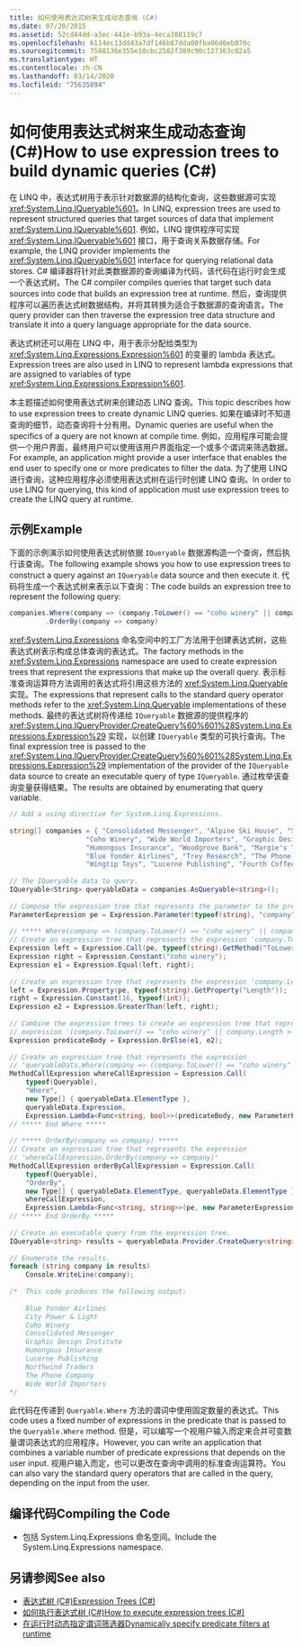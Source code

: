 ```yaml
---
title: 如何使用表达式树来生成动态查询 (C#)
ms.date: 07/20/2015
ms.assetid: 52cd44dd-a3ec-441e-b93a-4eca388119c7
ms.openlocfilehash: 6114ec13dd43a7df146b87dda00fba06d6eb870c
ms.sourcegitcommit: 7588136e355e10cbc2582f389c90c127363c02a5
ms.translationtype: HT
ms.contentlocale: zh-CN
ms.lasthandoff: 03/14/2020
ms.locfileid: "75635894"
---
```

# <a name="how-to-use-expression-trees-to-build-dynamic-queries-c"></a><span data-ttu-id="9b0ff-102">如何使用表达式树来生成动态查询 (C#)</span><span class="sxs-lookup"><span data-stu-id="9b0ff-102">How to use expression trees to build dynamic queries (C#)</span></span>
<span data-ttu-id="9b0ff-103">在 LINQ 中，表达式树用于表示针对数据源的结构化查询，这些数据源可实现 <xref:System.Linq.IQueryable%601>。</span><span class="sxs-lookup"><span data-stu-id="9b0ff-103">In LINQ, expression trees are used to represent structured queries that target sources of data that implement <xref:System.Linq.IQueryable%601>.</span></span> <span data-ttu-id="9b0ff-104">例如，LINQ 提供程序可实现 <xref:System.Linq.IQueryable%601> 接口，用于查询关系数据存储。</span><span class="sxs-lookup"><span data-stu-id="9b0ff-104">For example, the LINQ provider implements the <xref:System.Linq.IQueryable%601> interface for querying relational data stores.</span></span> <span data-ttu-id="9b0ff-105">C# 编译器将针对此类数据源的查询编译为代码，该代码在运行时会生成一个表达式树。</span><span class="sxs-lookup"><span data-stu-id="9b0ff-105">The C# compiler compiles queries that target such data sources into code that builds an expression tree at runtime.</span></span> <span data-ttu-id="9b0ff-106">然后，查询提供程序可以遍历表达式树数据结构，并将其转换为适合于数据源的查询语言。</span><span class="sxs-lookup"><span data-stu-id="9b0ff-106">The query provider can then traverse the expression tree data structure and translate it into a query language appropriate for the data source.</span></span>  
  
 <span data-ttu-id="9b0ff-107">表达式树还可以用在 LINQ 中，用于表示分配给类型为 <xref:System.Linq.Expressions.Expression%601> 的变量的 lambda 表达式。</span><span class="sxs-lookup"><span data-stu-id="9b0ff-107">Expression trees are also used in LINQ to represent lambda expressions that are assigned to variables of type <xref:System.Linq.Expressions.Expression%601>.</span></span>  
  
 <span data-ttu-id="9b0ff-108">本主题描述如何使用表达式树来创建动态 LINQ 查询。</span><span class="sxs-lookup"><span data-stu-id="9b0ff-108">This topic describes how to use expression trees to create dynamic LINQ queries.</span></span> <span data-ttu-id="9b0ff-109">如果在编译时不知道查询的细节，动态查询将十分有用。</span><span class="sxs-lookup"><span data-stu-id="9b0ff-109">Dynamic queries are useful when the specifics of a query are not known at compile time.</span></span> <span data-ttu-id="9b0ff-110">例如，应用程序可能会提供一个用户界面，最终用户可以使用该用户界面指定一个或多个谓词来筛选数据。</span><span class="sxs-lookup"><span data-stu-id="9b0ff-110">For example, an application might provide a user interface that enables the end user to specify one or more predicates to filter the data.</span></span> <span data-ttu-id="9b0ff-111">为了使用 LINQ 进行查询，这种应用程序必须使用表达式树在运行时创建 LINQ 查询。</span><span class="sxs-lookup"><span data-stu-id="9b0ff-111">In order to use LINQ for querying, this kind of application must use expression trees to create the LINQ query at runtime.</span></span>  
  
## <a name="example"></a><span data-ttu-id="9b0ff-112">示例</span><span class="sxs-lookup"><span data-stu-id="9b0ff-112">Example</span></span>  
 <span data-ttu-id="9b0ff-113">下面的示例演示如何使用表达式树依据 `IQueryable` 数据源构造一个查询，然后执行该查询。</span><span class="sxs-lookup"><span data-stu-id="9b0ff-113">The following example shows you how to use expression trees to construct a query against an `IQueryable` data source and then execute it.</span></span> <span data-ttu-id="9b0ff-114">代码将生成一个表达式树来表示以下查询：</span><span class="sxs-lookup"><span data-stu-id="9b0ff-114">The code builds an expression tree to represent the following query:</span></span>  
  
 ```csharp
 companies.Where(company => (company.ToLower() == "coho winery" || company.Length > 16))
          .OrderBy(company => company)
 ```
  
 <span data-ttu-id="9b0ff-115"><xref:System.Linq.Expressions> 命名空间中的工厂方法用于创建表达式树，这些表达式树表示构成总体查询的表达式。</span><span class="sxs-lookup"><span data-stu-id="9b0ff-115">The factory methods in the <xref:System.Linq.Expressions> namespace are used to create expression trees that represent the expressions that make up the overall query.</span></span> <span data-ttu-id="9b0ff-116">表示标准查询运算符方法调用的表达式将引用这些方法的 <xref:System.Linq.Queryable> 实现。</span><span class="sxs-lookup"><span data-stu-id="9b0ff-116">The expressions that represent calls to the standard query operator methods refer to the <xref:System.Linq.Queryable> implementations of these methods.</span></span> <span data-ttu-id="9b0ff-117">最终的表达式树将传递给 `IQueryable` 数据源的提供程序的 <xref:System.Linq.IQueryProvider.CreateQuery%60%601%28System.Linq.Expressions.Expression%29> 实现，以创建 `IQueryable` 类型的可执行查询。</span><span class="sxs-lookup"><span data-stu-id="9b0ff-117">The final expression tree is passed to the <xref:System.Linq.IQueryProvider.CreateQuery%60%601%28System.Linq.Expressions.Expression%29> implementation of the provider of the `IQueryable` data source to create an executable query of type `IQueryable`.</span></span> <span data-ttu-id="9b0ff-118">通过枚举该查询变量获得结果。</span><span class="sxs-lookup"><span data-stu-id="9b0ff-118">The results are obtained by enumerating that query variable.</span></span>  
  
```csharp  
// Add a using directive for System.Linq.Expressions.  
  
string[] companies = { "Consolidated Messenger", "Alpine Ski House", "Southridge Video", "City Power & Light",  
                   "Coho Winery", "Wide World Importers", "Graphic Design Institute", "Adventure Works",  
                   "Humongous Insurance", "Woodgrove Bank", "Margie's Travel", "Northwind Traders",  
                   "Blue Yonder Airlines", "Trey Research", "The Phone Company",  
                   "Wingtip Toys", "Lucerne Publishing", "Fourth Coffee" };  
  
// The IQueryable data to query.  
IQueryable<String> queryableData = companies.AsQueryable<string>();  
  
// Compose the expression tree that represents the parameter to the predicate.  
ParameterExpression pe = Expression.Parameter(typeof(string), "company");  
  
// ***** Where(company => (company.ToLower() == "coho winery" || company.Length > 16)) *****  
// Create an expression tree that represents the expression 'company.ToLower() == "coho winery"'.  
Expression left = Expression.Call(pe, typeof(string).GetMethod("ToLower", System.Type.EmptyTypes));  
Expression right = Expression.Constant("coho winery");  
Expression e1 = Expression.Equal(left, right);  
  
// Create an expression tree that represents the expression 'company.Length > 16'.  
left = Expression.Property(pe, typeof(string).GetProperty("Length"));  
right = Expression.Constant(16, typeof(int));  
Expression e2 = Expression.GreaterThan(left, right);  
  
// Combine the expression trees to create an expression tree that represents the  
// expression '(company.ToLower() == "coho winery" || company.Length > 16)'.  
Expression predicateBody = Expression.OrElse(e1, e2);  
  
// Create an expression tree that represents the expression  
// 'queryableData.Where(company => (company.ToLower() == "coho winery" || company.Length > 16))'  
MethodCallExpression whereCallExpression = Expression.Call(  
    typeof(Queryable),  
    "Where",  
    new Type[] { queryableData.ElementType },  
    queryableData.Expression,  
    Expression.Lambda<Func<string, bool>>(predicateBody, new ParameterExpression[] { pe }));  
// ***** End Where *****  
  
// ***** OrderBy(company => company) *****  
// Create an expression tree that represents the expression  
// 'whereCallExpression.OrderBy(company => company)'  
MethodCallExpression orderByCallExpression = Expression.Call(  
    typeof(Queryable),  
    "OrderBy",  
    new Type[] { queryableData.ElementType, queryableData.ElementType },  
    whereCallExpression,  
    Expression.Lambda<Func<string, string>>(pe, new ParameterExpression[] { pe }));  
// ***** End OrderBy *****  
  
// Create an executable query from the expression tree.  
IQueryable<string> results = queryableData.Provider.CreateQuery<string>(orderByCallExpression);  
  
// Enumerate the results.  
foreach (string company in results)  
    Console.WriteLine(company);  
  
/*  This code produces the following output:  
  
    Blue Yonder Airlines  
    City Power & Light  
    Coho Winery  
    Consolidated Messenger  
    Graphic Design Institute  
    Humongous Insurance  
    Lucerne Publishing  
    Northwind Traders  
    The Phone Company  
    Wide World Importers  
*/  
```  
  
 <span data-ttu-id="9b0ff-119">此代码在传递到 `Queryable.Where` 方法的谓词中使用固定数量的表达式。</span><span class="sxs-lookup"><span data-stu-id="9b0ff-119">This code uses a fixed number of expressions in the predicate that is passed to the `Queryable.Where` method.</span></span> <span data-ttu-id="9b0ff-120">但是，可以编写一个视用户输入而定来合并可变数量谓词表达式的应用程序。</span><span class="sxs-lookup"><span data-stu-id="9b0ff-120">However, you can write an application that combines a variable number of predicate expressions that depends on the user input.</span></span> <span data-ttu-id="9b0ff-121">视用户输入而定，也可以更改在查询中调用的标准查询运算符。</span><span class="sxs-lookup"><span data-stu-id="9b0ff-121">You can also vary the standard query operators that are called in the query, depending on the input from the user.</span></span>  
  
## <a name="compiling-the-code"></a><span data-ttu-id="9b0ff-122">编译代码</span><span class="sxs-lookup"><span data-stu-id="9b0ff-122">Compiling the Code</span></span>  
  
- <span data-ttu-id="9b0ff-123">包括 System.Linq.Expressions 命名空间。</span><span class="sxs-lookup"><span data-stu-id="9b0ff-123">Include the System.Linq.Expressions namespace.</span></span>  
  
## <a name="see-also"></a><span data-ttu-id="9b0ff-124">另请参阅</span><span class="sxs-lookup"><span data-stu-id="9b0ff-124">See also</span></span>

- [<span data-ttu-id="9b0ff-125">表达式树 (C#)</span><span class="sxs-lookup"><span data-stu-id="9b0ff-125">Expression Trees (C#)</span></span>](./index.md)
- [<span data-ttu-id="9b0ff-126">如何执行表达式树 (C#)</span><span class="sxs-lookup"><span data-stu-id="9b0ff-126">How to execute expression trees (C#)</span></span>](./how-to-execute-expression-trees.md)
- [<span data-ttu-id="9b0ff-127">在运行时动态指定谓词筛选器</span><span class="sxs-lookup"><span data-stu-id="9b0ff-127">Dynamically specify predicate filters at runtime</span></span>](../../../linq/dynamically-specify-predicate-filters-at-runtime.md)
